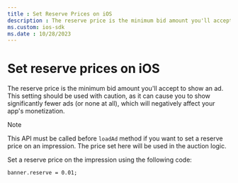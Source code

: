 ```yaml
---
title : Set Reserve Prices on iOS
description : The reserve price is the minimum bid amount you'll accept to show an ad in iOS.
ms.custom: ios-sdk 
ms.date : 10/28/2023
---
```



# Set reserve prices on iOS

The reserve price is the minimum bid amount you'll accept to show an ad.
This setting should be used with caution, as it can cause you to show
significantly fewer ads (or none at all), which will negatively affect
your app's monetization.

> [!NOTE]
> This API must be called before `loadAd` method if you want to set a reserve price on an impression. The price set here will be used in the auction logic.

Set a reserve price on the impression using the following code:

``` 
banner.reserve = 0.01;
```
